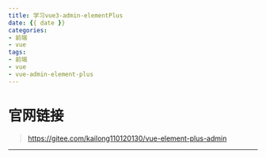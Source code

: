 ```yaml
---
title: 学习vue3-admin-elementPlus
date: {{ date }}
categories:
- 前端
- vue
tags:
- 前端
- vue
- vue-admin-element-plus
---
```


# 官网链接
> https://gitee.com/kailong110120130/vue-element-plus-admin
----

